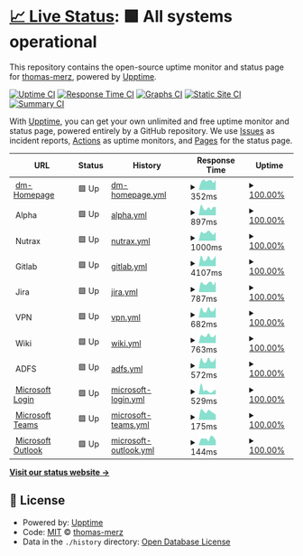 # [📈 Live Status](https://thomas-merz.github.io/upptime): <!--live status--> **🟩 All systems operational**

This repository contains the open-source uptime monitor and status page for [thomas-merz](https://thomas-merz.github.io/upptime), powered by [Upptime](https://github.com/upptime/upptime).

[![Uptime CI](https://github.com/thomas-merz.svg)](https://github.com/thomas-merz/upptime/actions?query=workflow%3A%22Uptime+CI%22)
[![Response Time CI](https://github.com/thomas-merz/upptime/workflows/Response%20Time%20CI/badge.svg)](https://github.com/thomas-merz/upptime/actions?query=workflow%3A%22Response+Time+CI%22)
[![Graphs CI](https://github.com/thomas-merz/upptime/workflows/Graphs%20CI/badge.svg)](https://github.com/thomas-merz/upptime/actions?query=workflow%3A%22Graphs+CI%22)
[![Static Site CI](https://github.com/thomas-merz/upptime/workflows/Static%20Site%20CI/badge.svg)](https://github.com/thomas-merz/upptime/actions?query=workflow%3A%22Static+Site+CI%22)
[![Summary CI](https://github.com/thomas-merz/upptime/workflows/Summary%20CI/badge.svg)](https://github.com/thomas-merz/upptime/actions?query=workflow%3A%22Summary+CI%22)

With [Upptime](https://upptime.js.org), you can get your own unlimited and free uptime monitor and status page, powered entirely by a GitHub repository. We use [Issues](https://github.com/thomas-merz/upptime/issues) as incident reports, [Actions](https://github.com/thomas-merz/upptime/actions) as uptime monitors, and [Pages](https://thomas-merz.github.io/upptime) for the status page.

<!--start: status pages-->
<!-- This summary is generated by Upptime (https://github.com/upptime/upptime) -->
<!-- Do not edit this manually, your changes will be overwritten -->
<!-- prettier-ignore -->
| URL | Status | History | Response Time | Uptime |
| --- | ------ | ------- | ------------- | ------ |
| <img alt="" src="https://upload.wikimedia.org/wikipedia/commons/thumb/5/50/Dm_Logo.svg/320px-Dm_Logo.svg.png" height="13"> [dm-Homepage](https://www.dm.de/) | 🟩 Up | [dm-homepage.yml](https://github.com/thomas-merz/upptime/commits/HEAD/history/dm-homepage.yml) | <details><summary><img alt="Response time graph" src="./graphs/dm-homepage/response-time-week.png" height="20"> 352ms</summary><br><a href="https://thomas-merz.github.io/upptime/history/dm-homepage"><img alt="Response time 364" src="https://img.shields.io/endpoint?url=https%3A%2F%2Fraw.githubusercontent.com%2Fthomas-merz%2Fupptime%2FHEAD%2Fapi%2Fdm-homepage%2Fresponse-time.json"></a><br><a href="https://thomas-merz.github.io/upptime/history/dm-homepage"><img alt="24-hour response time 390" src="https://img.shields.io/endpoint?url=https%3A%2F%2Fraw.githubusercontent.com%2Fthomas-merz%2Fupptime%2FHEAD%2Fapi%2Fdm-homepage%2Fresponse-time-day.json"></a><br><a href="https://thomas-merz.github.io/upptime/history/dm-homepage"><img alt="7-day response time 352" src="https://img.shields.io/endpoint?url=https%3A%2F%2Fraw.githubusercontent.com%2Fthomas-merz%2Fupptime%2FHEAD%2Fapi%2Fdm-homepage%2Fresponse-time-week.json"></a><br><a href="https://thomas-merz.github.io/upptime/history/dm-homepage"><img alt="30-day response time 374" src="https://img.shields.io/endpoint?url=https%3A%2F%2Fraw.githubusercontent.com%2Fthomas-merz%2Fupptime%2FHEAD%2Fapi%2Fdm-homepage%2Fresponse-time-month.json"></a><br><a href="https://thomas-merz.github.io/upptime/history/dm-homepage"><img alt="1-year response time 368" src="https://img.shields.io/endpoint?url=https%3A%2F%2Fraw.githubusercontent.com%2Fthomas-merz%2Fupptime%2FHEAD%2Fapi%2Fdm-homepage%2Fresponse-time-year.json"></a></details> | <details><summary><a href="https://thomas-merz.github.io/upptime/history/dm-homepage">100.00%</a></summary><a href="https://thomas-merz.github.io/upptime/history/dm-homepage"><img alt="All-time uptime 100.00%" src="https://img.shields.io/endpoint?url=https%3A%2F%2Fraw.githubusercontent.com%2Fthomas-merz%2Fupptime%2FHEAD%2Fapi%2Fdm-homepage%2Fuptime.json"></a><br><a href="https://thomas-merz.github.io/upptime/history/dm-homepage"><img alt="24-hour uptime 100.00%" src="https://img.shields.io/endpoint?url=https%3A%2F%2Fraw.githubusercontent.com%2Fthomas-merz%2Fupptime%2FHEAD%2Fapi%2Fdm-homepage%2Fuptime-day.json"></a><br><a href="https://thomas-merz.github.io/upptime/history/dm-homepage"><img alt="7-day uptime 100.00%" src="https://img.shields.io/endpoint?url=https%3A%2F%2Fraw.githubusercontent.com%2Fthomas-merz%2Fupptime%2FHEAD%2Fapi%2Fdm-homepage%2Fuptime-week.json"></a><br><a href="https://thomas-merz.github.io/upptime/history/dm-homepage"><img alt="30-day uptime 100.00%" src="https://img.shields.io/endpoint?url=https%3A%2F%2Fraw.githubusercontent.com%2Fthomas-merz%2Fupptime%2FHEAD%2Fapi%2Fdm-homepage%2Fuptime-month.json"></a><br><a href="https://thomas-merz.github.io/upptime/history/dm-homepage"><img alt="1-year uptime 100.00%" src="https://img.shields.io/endpoint?url=https%3A%2F%2Fraw.githubusercontent.com%2Fthomas-merz%2Fupptime%2FHEAD%2Fapi%2Fdm-homepage%2Fuptime-year.json"></a></details>
| <img alt="" src="https://icons.duckduckgo.com/ip3/null.ico" height="13"> Alpha | 🟩 Up | [alpha.yml](https://github.com/thomas-merz/upptime/commits/HEAD/history/alpha.yml) | <details><summary><img alt="Response time graph" src="./graphs/alpha/response-time-week.png" height="20"> 897ms</summary><br><a href="https://thomas-merz.github.io/upptime/history/alpha"><img alt="Response time 936" src="https://img.shields.io/endpoint?url=https%3A%2F%2Fraw.githubusercontent.com%2Fthomas-merz%2Fupptime%2FHEAD%2Fapi%2Falpha%2Fresponse-time.json"></a><br><a href="https://thomas-merz.github.io/upptime/history/alpha"><img alt="24-hour response time 1011" src="https://img.shields.io/endpoint?url=https%3A%2F%2Fraw.githubusercontent.com%2Fthomas-merz%2Fupptime%2FHEAD%2Fapi%2Falpha%2Fresponse-time-day.json"></a><br><a href="https://thomas-merz.github.io/upptime/history/alpha"><img alt="7-day response time 897" src="https://img.shields.io/endpoint?url=https%3A%2F%2Fraw.githubusercontent.com%2Fthomas-merz%2Fupptime%2FHEAD%2Fapi%2Falpha%2Fresponse-time-week.json"></a><br><a href="https://thomas-merz.github.io/upptime/history/alpha"><img alt="30-day response time 912" src="https://img.shields.io/endpoint?url=https%3A%2F%2Fraw.githubusercontent.com%2Fthomas-merz%2Fupptime%2FHEAD%2Fapi%2Falpha%2Fresponse-time-month.json"></a><br><a href="https://thomas-merz.github.io/upptime/history/alpha"><img alt="1-year response time 929" src="https://img.shields.io/endpoint?url=https%3A%2F%2Fraw.githubusercontent.com%2Fthomas-merz%2Fupptime%2FHEAD%2Fapi%2Falpha%2Fresponse-time-year.json"></a></details> | <details><summary><a href="https://thomas-merz.github.io/upptime/history/alpha">100.00%</a></summary><a href="https://thomas-merz.github.io/upptime/history/alpha"><img alt="All-time uptime 100.00%" src="https://img.shields.io/endpoint?url=https%3A%2F%2Fraw.githubusercontent.com%2Fthomas-merz%2Fupptime%2FHEAD%2Fapi%2Falpha%2Fuptime.json"></a><br><a href="https://thomas-merz.github.io/upptime/history/alpha"><img alt="24-hour uptime 100.00%" src="https://img.shields.io/endpoint?url=https%3A%2F%2Fraw.githubusercontent.com%2Fthomas-merz%2Fupptime%2FHEAD%2Fapi%2Falpha%2Fuptime-day.json"></a><br><a href="https://thomas-merz.github.io/upptime/history/alpha"><img alt="7-day uptime 100.00%" src="https://img.shields.io/endpoint?url=https%3A%2F%2Fraw.githubusercontent.com%2Fthomas-merz%2Fupptime%2FHEAD%2Fapi%2Falpha%2Fuptime-week.json"></a><br><a href="https://thomas-merz.github.io/upptime/history/alpha"><img alt="30-day uptime 100.00%" src="https://img.shields.io/endpoint?url=https%3A%2F%2Fraw.githubusercontent.com%2Fthomas-merz%2Fupptime%2FHEAD%2Fapi%2Falpha%2Fuptime-month.json"></a><br><a href="https://thomas-merz.github.io/upptime/history/alpha"><img alt="1-year uptime 100.00%" src="https://img.shields.io/endpoint?url=https%3A%2F%2Fraw.githubusercontent.com%2Fthomas-merz%2Fupptime%2FHEAD%2Fapi%2Falpha%2Fuptime-year.json"></a></details>
| <img alt="" src="https://icons.duckduckgo.com/ip3/null.ico" height="13"> Nutrax | 🟩 Up | [nutrax.yml](https://github.com/thomas-merz/upptime/commits/HEAD/history/nutrax.yml) | <details><summary><img alt="Response time graph" src="./graphs/nutrax/response-time-week.png" height="20"> 1000ms</summary><br><a href="https://thomas-merz.github.io/upptime/history/nutrax"><img alt="Response time 902" src="https://img.shields.io/endpoint?url=https%3A%2F%2Fraw.githubusercontent.com%2Fthomas-merz%2Fupptime%2FHEAD%2Fapi%2Fnutrax%2Fresponse-time.json"></a><br><a href="https://thomas-merz.github.io/upptime/history/nutrax"><img alt="24-hour response time 1071" src="https://img.shields.io/endpoint?url=https%3A%2F%2Fraw.githubusercontent.com%2Fthomas-merz%2Fupptime%2FHEAD%2Fapi%2Fnutrax%2Fresponse-time-day.json"></a><br><a href="https://thomas-merz.github.io/upptime/history/nutrax"><img alt="7-day response time 1000" src="https://img.shields.io/endpoint?url=https%3A%2F%2Fraw.githubusercontent.com%2Fthomas-merz%2Fupptime%2FHEAD%2Fapi%2Fnutrax%2Fresponse-time-week.json"></a><br><a href="https://thomas-merz.github.io/upptime/history/nutrax"><img alt="30-day response time 944" src="https://img.shields.io/endpoint?url=https%3A%2F%2Fraw.githubusercontent.com%2Fthomas-merz%2Fupptime%2FHEAD%2Fapi%2Fnutrax%2Fresponse-time-month.json"></a><br><a href="https://thomas-merz.github.io/upptime/history/nutrax"><img alt="1-year response time 929" src="https://img.shields.io/endpoint?url=https%3A%2F%2Fraw.githubusercontent.com%2Fthomas-merz%2Fupptime%2FHEAD%2Fapi%2Fnutrax%2Fresponse-time-year.json"></a></details> | <details><summary><a href="https://thomas-merz.github.io/upptime/history/nutrax">100.00%</a></summary><a href="https://thomas-merz.github.io/upptime/history/nutrax"><img alt="All-time uptime 100.00%" src="https://img.shields.io/endpoint?url=https%3A%2F%2Fraw.githubusercontent.com%2Fthomas-merz%2Fupptime%2FHEAD%2Fapi%2Fnutrax%2Fuptime.json"></a><br><a href="https://thomas-merz.github.io/upptime/history/nutrax"><img alt="24-hour uptime 100.00%" src="https://img.shields.io/endpoint?url=https%3A%2F%2Fraw.githubusercontent.com%2Fthomas-merz%2Fupptime%2FHEAD%2Fapi%2Fnutrax%2Fuptime-day.json"></a><br><a href="https://thomas-merz.github.io/upptime/history/nutrax"><img alt="7-day uptime 100.00%" src="https://img.shields.io/endpoint?url=https%3A%2F%2Fraw.githubusercontent.com%2Fthomas-merz%2Fupptime%2FHEAD%2Fapi%2Fnutrax%2Fuptime-week.json"></a><br><a href="https://thomas-merz.github.io/upptime/history/nutrax"><img alt="30-day uptime 100.00%" src="https://img.shields.io/endpoint?url=https%3A%2F%2Fraw.githubusercontent.com%2Fthomas-merz%2Fupptime%2FHEAD%2Fapi%2Fnutrax%2Fuptime-month.json"></a><br><a href="https://thomas-merz.github.io/upptime/history/nutrax"><img alt="1-year uptime 100.00%" src="https://img.shields.io/endpoint?url=https%3A%2F%2Fraw.githubusercontent.com%2Fthomas-merz%2Fupptime%2FHEAD%2Fapi%2Fnutrax%2Fuptime-year.json"></a></details>
| <img alt="" src="https://logowik.com/content/uploads/images/gitlab8368.jpg" height="13"> Gitlab | 🟩 Up | [gitlab.yml](https://github.com/thomas-merz/upptime/commits/HEAD/history/gitlab.yml) | <details><summary><img alt="Response time graph" src="./graphs/gitlab/response-time-week.png" height="20"> 4107ms</summary><br><a href="https://thomas-merz.github.io/upptime/history/gitlab"><img alt="Response time 4157" src="https://img.shields.io/endpoint?url=https%3A%2F%2Fraw.githubusercontent.com%2Fthomas-merz%2Fupptime%2FHEAD%2Fapi%2Fgitlab%2Fresponse-time.json"></a><br><a href="https://thomas-merz.github.io/upptime/history/gitlab"><img alt="24-hour response time 5444" src="https://img.shields.io/endpoint?url=https%3A%2F%2Fraw.githubusercontent.com%2Fthomas-merz%2Fupptime%2FHEAD%2Fapi%2Fgitlab%2Fresponse-time-day.json"></a><br><a href="https://thomas-merz.github.io/upptime/history/gitlab"><img alt="7-day response time 4107" src="https://img.shields.io/endpoint?url=https%3A%2F%2Fraw.githubusercontent.com%2Fthomas-merz%2Fupptime%2FHEAD%2Fapi%2Fgitlab%2Fresponse-time-week.json"></a><br><a href="https://thomas-merz.github.io/upptime/history/gitlab"><img alt="30-day response time 3539" src="https://img.shields.io/endpoint?url=https%3A%2F%2Fraw.githubusercontent.com%2Fthomas-merz%2Fupptime%2FHEAD%2Fapi%2Fgitlab%2Fresponse-time-month.json"></a><br><a href="https://thomas-merz.github.io/upptime/history/gitlab"><img alt="1-year response time 4151" src="https://img.shields.io/endpoint?url=https%3A%2F%2Fraw.githubusercontent.com%2Fthomas-merz%2Fupptime%2FHEAD%2Fapi%2Fgitlab%2Fresponse-time-year.json"></a></details> | <details><summary><a href="https://thomas-merz.github.io/upptime/history/gitlab">100.00%</a></summary><a href="https://thomas-merz.github.io/upptime/history/gitlab"><img alt="All-time uptime 99.91%" src="https://img.shields.io/endpoint?url=https%3A%2F%2Fraw.githubusercontent.com%2Fthomas-merz%2Fupptime%2FHEAD%2Fapi%2Fgitlab%2Fuptime.json"></a><br><a href="https://thomas-merz.github.io/upptime/history/gitlab"><img alt="24-hour uptime 100.00%" src="https://img.shields.io/endpoint?url=https%3A%2F%2Fraw.githubusercontent.com%2Fthomas-merz%2Fupptime%2FHEAD%2Fapi%2Fgitlab%2Fuptime-day.json"></a><br><a href="https://thomas-merz.github.io/upptime/history/gitlab"><img alt="7-day uptime 100.00%" src="https://img.shields.io/endpoint?url=https%3A%2F%2Fraw.githubusercontent.com%2Fthomas-merz%2Fupptime%2FHEAD%2Fapi%2Fgitlab%2Fuptime-week.json"></a><br><a href="https://thomas-merz.github.io/upptime/history/gitlab"><img alt="30-day uptime 99.81%" src="https://img.shields.io/endpoint?url=https%3A%2F%2Fraw.githubusercontent.com%2Fthomas-merz%2Fupptime%2FHEAD%2Fapi%2Fgitlab%2Fuptime-month.json"></a><br><a href="https://thomas-merz.github.io/upptime/history/gitlab"><img alt="1-year uptime 99.92%" src="https://img.shields.io/endpoint?url=https%3A%2F%2Fraw.githubusercontent.com%2Fthomas-merz%2Fupptime%2FHEAD%2Fapi%2Fgitlab%2Fuptime-year.json"></a></details>
| <img alt="" src="https://iconape.com/wp-content/files/ew/71098/png/jira-3.png" height="13"> Jira | 🟩 Up | [jira.yml](https://github.com/thomas-merz/upptime/commits/HEAD/history/jira.yml) | <details><summary><img alt="Response time graph" src="./graphs/jira/response-time-week.png" height="20"> 787ms</summary><br><a href="https://thomas-merz.github.io/upptime/history/jira"><img alt="Response time 733" src="https://img.shields.io/endpoint?url=https%3A%2F%2Fraw.githubusercontent.com%2Fthomas-merz%2Fupptime%2FHEAD%2Fapi%2Fjira%2Fresponse-time.json"></a><br><a href="https://thomas-merz.github.io/upptime/history/jira"><img alt="24-hour response time 936" src="https://img.shields.io/endpoint?url=https%3A%2F%2Fraw.githubusercontent.com%2Fthomas-merz%2Fupptime%2FHEAD%2Fapi%2Fjira%2Fresponse-time-day.json"></a><br><a href="https://thomas-merz.github.io/upptime/history/jira"><img alt="7-day response time 787" src="https://img.shields.io/endpoint?url=https%3A%2F%2Fraw.githubusercontent.com%2Fthomas-merz%2Fupptime%2FHEAD%2Fapi%2Fjira%2Fresponse-time-week.json"></a><br><a href="https://thomas-merz.github.io/upptime/history/jira"><img alt="30-day response time 744" src="https://img.shields.io/endpoint?url=https%3A%2F%2Fraw.githubusercontent.com%2Fthomas-merz%2Fupptime%2FHEAD%2Fapi%2Fjira%2Fresponse-time-month.json"></a><br><a href="https://thomas-merz.github.io/upptime/history/jira"><img alt="1-year response time 733" src="https://img.shields.io/endpoint?url=https%3A%2F%2Fraw.githubusercontent.com%2Fthomas-merz%2Fupptime%2FHEAD%2Fapi%2Fjira%2Fresponse-time-year.json"></a></details> | <details><summary><a href="https://thomas-merz.github.io/upptime/history/jira">100.00%</a></summary><a href="https://thomas-merz.github.io/upptime/history/jira"><img alt="All-time uptime 98.98%" src="https://img.shields.io/endpoint?url=https%3A%2F%2Fraw.githubusercontent.com%2Fthomas-merz%2Fupptime%2FHEAD%2Fapi%2Fjira%2Fuptime.json"></a><br><a href="https://thomas-merz.github.io/upptime/history/jira"><img alt="24-hour uptime 100.00%" src="https://img.shields.io/endpoint?url=https%3A%2F%2Fraw.githubusercontent.com%2Fthomas-merz%2Fupptime%2FHEAD%2Fapi%2Fjira%2Fuptime-day.json"></a><br><a href="https://thomas-merz.github.io/upptime/history/jira"><img alt="7-day uptime 100.00%" src="https://img.shields.io/endpoint?url=https%3A%2F%2Fraw.githubusercontent.com%2Fthomas-merz%2Fupptime%2FHEAD%2Fapi%2Fjira%2Fuptime-week.json"></a><br><a href="https://thomas-merz.github.io/upptime/history/jira"><img alt="30-day uptime 99.97%" src="https://img.shields.io/endpoint?url=https%3A%2F%2Fraw.githubusercontent.com%2Fthomas-merz%2Fupptime%2FHEAD%2Fapi%2Fjira%2Fuptime-month.json"></a><br><a href="https://thomas-merz.github.io/upptime/history/jira"><img alt="1-year uptime 99.97%" src="https://img.shields.io/endpoint?url=https%3A%2F%2Fraw.githubusercontent.com%2Fthomas-merz%2Fupptime%2FHEAD%2Fapi%2Fjira%2Fuptime-year.json"></a></details>
| <img alt="" src="https://cdn.imgbin.com/13/0/14/imgbin-cisco-anyconnect-vpn-client-computer-icons-cisco-systems-portable-network-graphics-virtual-private-network-cisco-anyconnect-vpn-icon-KAr0B2nUVEF34rRa14QbNqfXn.jpg" height="13"> VPN | 🟩 Up | [vpn.yml](https://github.com/thomas-merz/upptime/commits/HEAD/history/vpn.yml) | <details><summary><img alt="Response time graph" src="./graphs/vpn/response-time-week.png" height="20"> 682ms</summary><br><a href="https://thomas-merz.github.io/upptime/history/vpn"><img alt="Response time 628" src="https://img.shields.io/endpoint?url=https%3A%2F%2Fraw.githubusercontent.com%2Fthomas-merz%2Fupptime%2FHEAD%2Fapi%2Fvpn%2Fresponse-time.json"></a><br><a href="https://thomas-merz.github.io/upptime/history/vpn"><img alt="24-hour response time 929" src="https://img.shields.io/endpoint?url=https%3A%2F%2Fraw.githubusercontent.com%2Fthomas-merz%2Fupptime%2FHEAD%2Fapi%2Fvpn%2Fresponse-time-day.json"></a><br><a href="https://thomas-merz.github.io/upptime/history/vpn"><img alt="7-day response time 682" src="https://img.shields.io/endpoint?url=https%3A%2F%2Fraw.githubusercontent.com%2Fthomas-merz%2Fupptime%2FHEAD%2Fapi%2Fvpn%2Fresponse-time-week.json"></a><br><a href="https://thomas-merz.github.io/upptime/history/vpn"><img alt="30-day response time 627" src="https://img.shields.io/endpoint?url=https%3A%2F%2Fraw.githubusercontent.com%2Fthomas-merz%2Fupptime%2FHEAD%2Fapi%2Fvpn%2Fresponse-time-month.json"></a><br><a href="https://thomas-merz.github.io/upptime/history/vpn"><img alt="1-year response time 628" src="https://img.shields.io/endpoint?url=https%3A%2F%2Fraw.githubusercontent.com%2Fthomas-merz%2Fupptime%2FHEAD%2Fapi%2Fvpn%2Fresponse-time-year.json"></a></details> | <details><summary><a href="https://thomas-merz.github.io/upptime/history/vpn">100.00%</a></summary><a href="https://thomas-merz.github.io/upptime/history/vpn"><img alt="All-time uptime 99.98%" src="https://img.shields.io/endpoint?url=https%3A%2F%2Fraw.githubusercontent.com%2Fthomas-merz%2Fupptime%2FHEAD%2Fapi%2Fvpn%2Fuptime.json"></a><br><a href="https://thomas-merz.github.io/upptime/history/vpn"><img alt="24-hour uptime 100.00%" src="https://img.shields.io/endpoint?url=https%3A%2F%2Fraw.githubusercontent.com%2Fthomas-merz%2Fupptime%2FHEAD%2Fapi%2Fvpn%2Fuptime-day.json"></a><br><a href="https://thomas-merz.github.io/upptime/history/vpn"><img alt="7-day uptime 100.00%" src="https://img.shields.io/endpoint?url=https%3A%2F%2Fraw.githubusercontent.com%2Fthomas-merz%2Fupptime%2FHEAD%2Fapi%2Fvpn%2Fuptime-week.json"></a><br><a href="https://thomas-merz.github.io/upptime/history/vpn"><img alt="30-day uptime 100.00%" src="https://img.shields.io/endpoint?url=https%3A%2F%2Fraw.githubusercontent.com%2Fthomas-merz%2Fupptime%2FHEAD%2Fapi%2Fvpn%2Fuptime-month.json"></a><br><a href="https://thomas-merz.github.io/upptime/history/vpn"><img alt="1-year uptime 99.98%" src="https://img.shields.io/endpoint?url=https%3A%2F%2Fraw.githubusercontent.com%2Fthomas-merz%2Fupptime%2FHEAD%2Fapi%2Fvpn%2Fuptime-year.json"></a></details>
| <img alt="" src="https://img.icons8.com/color/452/atlassian-confluence.png" height="13"> Wiki | 🟩 Up | [wiki.yml](https://github.com/thomas-merz/upptime/commits/HEAD/history/wiki.yml) | <details><summary><img alt="Response time graph" src="./graphs/wiki/response-time-week.png" height="20"> 763ms</summary><br><a href="https://thomas-merz.github.io/upptime/history/wiki"><img alt="Response time 754" src="https://img.shields.io/endpoint?url=https%3A%2F%2Fraw.githubusercontent.com%2Fthomas-merz%2Fupptime%2FHEAD%2Fapi%2Fwiki%2Fresponse-time.json"></a><br><a href="https://thomas-merz.github.io/upptime/history/wiki"><img alt="24-hour response time 893" src="https://img.shields.io/endpoint?url=https%3A%2F%2Fraw.githubusercontent.com%2Fthomas-merz%2Fupptime%2FHEAD%2Fapi%2Fwiki%2Fresponse-time-day.json"></a><br><a href="https://thomas-merz.github.io/upptime/history/wiki"><img alt="7-day response time 763" src="https://img.shields.io/endpoint?url=https%3A%2F%2Fraw.githubusercontent.com%2Fthomas-merz%2Fupptime%2FHEAD%2Fapi%2Fwiki%2Fresponse-time-week.json"></a><br><a href="https://thomas-merz.github.io/upptime/history/wiki"><img alt="30-day response time 738" src="https://img.shields.io/endpoint?url=https%3A%2F%2Fraw.githubusercontent.com%2Fthomas-merz%2Fupptime%2FHEAD%2Fapi%2Fwiki%2Fresponse-time-month.json"></a><br><a href="https://thomas-merz.github.io/upptime/history/wiki"><img alt="1-year response time 777" src="https://img.shields.io/endpoint?url=https%3A%2F%2Fraw.githubusercontent.com%2Fthomas-merz%2Fupptime%2FHEAD%2Fapi%2Fwiki%2Fresponse-time-year.json"></a></details> | <details><summary><a href="https://thomas-merz.github.io/upptime/history/wiki">100.00%</a></summary><a href="https://thomas-merz.github.io/upptime/history/wiki"><img alt="All-time uptime 100.00%" src="https://img.shields.io/endpoint?url=https%3A%2F%2Fraw.githubusercontent.com%2Fthomas-merz%2Fupptime%2FHEAD%2Fapi%2Fwiki%2Fuptime.json"></a><br><a href="https://thomas-merz.github.io/upptime/history/wiki"><img alt="24-hour uptime 100.00%" src="https://img.shields.io/endpoint?url=https%3A%2F%2Fraw.githubusercontent.com%2Fthomas-merz%2Fupptime%2FHEAD%2Fapi%2Fwiki%2Fuptime-day.json"></a><br><a href="https://thomas-merz.github.io/upptime/history/wiki"><img alt="7-day uptime 100.00%" src="https://img.shields.io/endpoint?url=https%3A%2F%2Fraw.githubusercontent.com%2Fthomas-merz%2Fupptime%2FHEAD%2Fapi%2Fwiki%2Fuptime-week.json"></a><br><a href="https://thomas-merz.github.io/upptime/history/wiki"><img alt="30-day uptime 100.00%" src="https://img.shields.io/endpoint?url=https%3A%2F%2Fraw.githubusercontent.com%2Fthomas-merz%2Fupptime%2FHEAD%2Fapi%2Fwiki%2Fuptime-month.json"></a><br><a href="https://thomas-merz.github.io/upptime/history/wiki"><img alt="1-year uptime 100.00%" src="https://img.shields.io/endpoint?url=https%3A%2F%2Fraw.githubusercontent.com%2Fthomas-merz%2Fupptime%2FHEAD%2Fapi%2Fwiki%2Fuptime-year.json"></a></details>
| <img alt="" src="https://cdn2.iconfinder.com/data/icons/metro-uinvert-dock/256/Microsoft.png" height="13"> ADFS | 🟩 Up | [adfs.yml](https://github.com/thomas-merz/upptime/commits/HEAD/history/adfs.yml) | <details><summary><img alt="Response time graph" src="./graphs/adfs/response-time-week.png" height="20"> 572ms</summary><br><a href="https://thomas-merz.github.io/upptime/history/adfs"><img alt="Response time 211" src="https://img.shields.io/endpoint?url=https%3A%2F%2Fraw.githubusercontent.com%2Fthomas-merz%2Fupptime%2FHEAD%2Fapi%2Fadfs%2Fresponse-time.json"></a><br><a href="https://thomas-merz.github.io/upptime/history/adfs"><img alt="24-hour response time 748" src="https://img.shields.io/endpoint?url=https%3A%2F%2Fraw.githubusercontent.com%2Fthomas-merz%2Fupptime%2FHEAD%2Fapi%2Fadfs%2Fresponse-time-day.json"></a><br><a href="https://thomas-merz.github.io/upptime/history/adfs"><img alt="7-day response time 572" src="https://img.shields.io/endpoint?url=https%3A%2F%2Fraw.githubusercontent.com%2Fthomas-merz%2Fupptime%2FHEAD%2Fapi%2Fadfs%2Fresponse-time-week.json"></a><br><a href="https://thomas-merz.github.io/upptime/history/adfs"><img alt="30-day response time 526" src="https://img.shields.io/endpoint?url=https%3A%2F%2Fraw.githubusercontent.com%2Fthomas-merz%2Fupptime%2FHEAD%2Fapi%2Fadfs%2Fresponse-time-month.json"></a><br><a href="https://thomas-merz.github.io/upptime/history/adfs"><img alt="1-year response time 211" src="https://img.shields.io/endpoint?url=https%3A%2F%2Fraw.githubusercontent.com%2Fthomas-merz%2Fupptime%2FHEAD%2Fapi%2Fadfs%2Fresponse-time-year.json"></a></details> | <details><summary><a href="https://thomas-merz.github.io/upptime/history/adfs">100.00%</a></summary><a href="https://thomas-merz.github.io/upptime/history/adfs"><img alt="All-time uptime 100.00%" src="https://img.shields.io/endpoint?url=https%3A%2F%2Fraw.githubusercontent.com%2Fthomas-merz%2Fupptime%2FHEAD%2Fapi%2Fadfs%2Fuptime.json"></a><br><a href="https://thomas-merz.github.io/upptime/history/adfs"><img alt="24-hour uptime 100.00%" src="https://img.shields.io/endpoint?url=https%3A%2F%2Fraw.githubusercontent.com%2Fthomas-merz%2Fupptime%2FHEAD%2Fapi%2Fadfs%2Fuptime-day.json"></a><br><a href="https://thomas-merz.github.io/upptime/history/adfs"><img alt="7-day uptime 100.00%" src="https://img.shields.io/endpoint?url=https%3A%2F%2Fraw.githubusercontent.com%2Fthomas-merz%2Fupptime%2FHEAD%2Fapi%2Fadfs%2Fuptime-week.json"></a><br><a href="https://thomas-merz.github.io/upptime/history/adfs"><img alt="30-day uptime 100.00%" src="https://img.shields.io/endpoint?url=https%3A%2F%2Fraw.githubusercontent.com%2Fthomas-merz%2Fupptime%2FHEAD%2Fapi%2Fadfs%2Fuptime-month.json"></a><br><a href="https://thomas-merz.github.io/upptime/history/adfs"><img alt="1-year uptime 100.00%" src="https://img.shields.io/endpoint?url=https%3A%2F%2Fraw.githubusercontent.com%2Fthomas-merz%2Fupptime%2FHEAD%2Fapi%2Fadfs%2Fuptime-year.json"></a></details>
| <img alt="" src="https://cdn2.iconfinder.com/data/icons/metro-uinvert-dock/256/Microsoft.png" height="13"> [Microsoft Login](login.microsoft.com) | 🟩 Up | [microsoft-login.yml](https://github.com/thomas-merz/upptime/commits/HEAD/history/microsoft-login.yml) | <details><summary><img alt="Response time graph" src="./graphs/microsoft-login/response-time-week.png" height="20"> 529ms</summary><br><a href="https://thomas-merz.github.io/upptime/history/microsoft-login"><img alt="Response time 278" src="https://img.shields.io/endpoint?url=https%3A%2F%2Fraw.githubusercontent.com%2Fthomas-merz%2Fupptime%2FHEAD%2Fapi%2Fmicrosoft-login%2Fresponse-time.json"></a><br><a href="https://thomas-merz.github.io/upptime/history/microsoft-login"><img alt="24-hour response time 585" src="https://img.shields.io/endpoint?url=https%3A%2F%2Fraw.githubusercontent.com%2Fthomas-merz%2Fupptime%2FHEAD%2Fapi%2Fmicrosoft-login%2Fresponse-time-day.json"></a><br><a href="https://thomas-merz.github.io/upptime/history/microsoft-login"><img alt="7-day response time 529" src="https://img.shields.io/endpoint?url=https%3A%2F%2Fraw.githubusercontent.com%2Fthomas-merz%2Fupptime%2FHEAD%2Fapi%2Fmicrosoft-login%2Fresponse-time-week.json"></a><br><a href="https://thomas-merz.github.io/upptime/history/microsoft-login"><img alt="30-day response time 476" src="https://img.shields.io/endpoint?url=https%3A%2F%2Fraw.githubusercontent.com%2Fthomas-merz%2Fupptime%2FHEAD%2Fapi%2Fmicrosoft-login%2Fresponse-time-month.json"></a><br><a href="https://thomas-merz.github.io/upptime/history/microsoft-login"><img alt="1-year response time 278" src="https://img.shields.io/endpoint?url=https%3A%2F%2Fraw.githubusercontent.com%2Fthomas-merz%2Fupptime%2FHEAD%2Fapi%2Fmicrosoft-login%2Fresponse-time-year.json"></a></details> | <details><summary><a href="https://thomas-merz.github.io/upptime/history/microsoft-login">100.00%</a></summary><a href="https://thomas-merz.github.io/upptime/history/microsoft-login"><img alt="All-time uptime 100.00%" src="https://img.shields.io/endpoint?url=https%3A%2F%2Fraw.githubusercontent.com%2Fthomas-merz%2Fupptime%2FHEAD%2Fapi%2Fmicrosoft-login%2Fuptime.json"></a><br><a href="https://thomas-merz.github.io/upptime/history/microsoft-login"><img alt="24-hour uptime 100.00%" src="https://img.shields.io/endpoint?url=https%3A%2F%2Fraw.githubusercontent.com%2Fthomas-merz%2Fupptime%2FHEAD%2Fapi%2Fmicrosoft-login%2Fuptime-day.json"></a><br><a href="https://thomas-merz.github.io/upptime/history/microsoft-login"><img alt="7-day uptime 100.00%" src="https://img.shields.io/endpoint?url=https%3A%2F%2Fraw.githubusercontent.com%2Fthomas-merz%2Fupptime%2FHEAD%2Fapi%2Fmicrosoft-login%2Fuptime-week.json"></a><br><a href="https://thomas-merz.github.io/upptime/history/microsoft-login"><img alt="30-day uptime 100.00%" src="https://img.shields.io/endpoint?url=https%3A%2F%2Fraw.githubusercontent.com%2Fthomas-merz%2Fupptime%2FHEAD%2Fapi%2Fmicrosoft-login%2Fuptime-month.json"></a><br><a href="https://thomas-merz.github.io/upptime/history/microsoft-login"><img alt="1-year uptime 100.00%" src="https://img.shields.io/endpoint?url=https%3A%2F%2Fraw.githubusercontent.com%2Fthomas-merz%2Fupptime%2FHEAD%2Fapi%2Fmicrosoft-login%2Fuptime-year.json"></a></details>
| <img alt="" src="https://icons.duckduckgo.com/ip3/teams.microsoft.com.ico" height="13"> [Microsoft Teams](https://teams.microsoft.com) | 🟩 Up | [microsoft-teams.yml](https://github.com/thomas-merz/upptime/commits/HEAD/history/microsoft-teams.yml) | <details><summary><img alt="Response time graph" src="./graphs/microsoft-teams/response-time-week.png" height="20"> 175ms</summary><br><a href="https://thomas-merz.github.io/upptime/history/microsoft-teams"><img alt="Response time 206" src="https://img.shields.io/endpoint?url=https%3A%2F%2Fraw.githubusercontent.com%2Fthomas-merz%2Fupptime%2FHEAD%2Fapi%2Fmicrosoft-teams%2Fresponse-time.json"></a><br><a href="https://thomas-merz.github.io/upptime/history/microsoft-teams"><img alt="24-hour response time 107" src="https://img.shields.io/endpoint?url=https%3A%2F%2Fraw.githubusercontent.com%2Fthomas-merz%2Fupptime%2FHEAD%2Fapi%2Fmicrosoft-teams%2Fresponse-time-day.json"></a><br><a href="https://thomas-merz.github.io/upptime/history/microsoft-teams"><img alt="7-day response time 175" src="https://img.shields.io/endpoint?url=https%3A%2F%2Fraw.githubusercontent.com%2Fthomas-merz%2Fupptime%2FHEAD%2Fapi%2Fmicrosoft-teams%2Fresponse-time-week.json"></a><br><a href="https://thomas-merz.github.io/upptime/history/microsoft-teams"><img alt="30-day response time 191" src="https://img.shields.io/endpoint?url=https%3A%2F%2Fraw.githubusercontent.com%2Fthomas-merz%2Fupptime%2FHEAD%2Fapi%2Fmicrosoft-teams%2Fresponse-time-month.json"></a><br><a href="https://thomas-merz.github.io/upptime/history/microsoft-teams"><img alt="1-year response time 206" src="https://img.shields.io/endpoint?url=https%3A%2F%2Fraw.githubusercontent.com%2Fthomas-merz%2Fupptime%2FHEAD%2Fapi%2Fmicrosoft-teams%2Fresponse-time-year.json"></a></details> | <details><summary><a href="https://thomas-merz.github.io/upptime/history/microsoft-teams">100.00%</a></summary><a href="https://thomas-merz.github.io/upptime/history/microsoft-teams"><img alt="All-time uptime 100.00%" src="https://img.shields.io/endpoint?url=https%3A%2F%2Fraw.githubusercontent.com%2Fthomas-merz%2Fupptime%2FHEAD%2Fapi%2Fmicrosoft-teams%2Fuptime.json"></a><br><a href="https://thomas-merz.github.io/upptime/history/microsoft-teams"><img alt="24-hour uptime 100.00%" src="https://img.shields.io/endpoint?url=https%3A%2F%2Fraw.githubusercontent.com%2Fthomas-merz%2Fupptime%2FHEAD%2Fapi%2Fmicrosoft-teams%2Fuptime-day.json"></a><br><a href="https://thomas-merz.github.io/upptime/history/microsoft-teams"><img alt="7-day uptime 100.00%" src="https://img.shields.io/endpoint?url=https%3A%2F%2Fraw.githubusercontent.com%2Fthomas-merz%2Fupptime%2FHEAD%2Fapi%2Fmicrosoft-teams%2Fuptime-week.json"></a><br><a href="https://thomas-merz.github.io/upptime/history/microsoft-teams"><img alt="30-day uptime 100.00%" src="https://img.shields.io/endpoint?url=https%3A%2F%2Fraw.githubusercontent.com%2Fthomas-merz%2Fupptime%2FHEAD%2Fapi%2Fmicrosoft-teams%2Fuptime-month.json"></a><br><a href="https://thomas-merz.github.io/upptime/history/microsoft-teams"><img alt="1-year uptime 100.00%" src="https://img.shields.io/endpoint?url=https%3A%2F%2Fraw.githubusercontent.com%2Fthomas-merz%2Fupptime%2FHEAD%2Fapi%2Fmicrosoft-teams%2Fuptime-year.json"></a></details>
| <img alt="" src="https://icons.duckduckgo.com/ip3/outlook.office.com.ico" height="13"> [Microsoft Outlook](https://outlook.office.com) | 🟩 Up | [microsoft-outlook.yml](https://github.com/thomas-merz/upptime/commits/HEAD/history/microsoft-outlook.yml) | <details><summary><img alt="Response time graph" src="./graphs/microsoft-outlook/response-time-week.png" height="20"> 144ms</summary><br><a href="https://thomas-merz.github.io/upptime/history/microsoft-outlook"><img alt="Response time 207" src="https://img.shields.io/endpoint?url=https%3A%2F%2Fraw.githubusercontent.com%2Fthomas-merz%2Fupptime%2FHEAD%2Fapi%2Fmicrosoft-outlook%2Fresponse-time.json"></a><br><a href="https://thomas-merz.github.io/upptime/history/microsoft-outlook"><img alt="24-hour response time 100" src="https://img.shields.io/endpoint?url=https%3A%2F%2Fraw.githubusercontent.com%2Fthomas-merz%2Fupptime%2FHEAD%2Fapi%2Fmicrosoft-outlook%2Fresponse-time-day.json"></a><br><a href="https://thomas-merz.github.io/upptime/history/microsoft-outlook"><img alt="7-day response time 144" src="https://img.shields.io/endpoint?url=https%3A%2F%2Fraw.githubusercontent.com%2Fthomas-merz%2Fupptime%2FHEAD%2Fapi%2Fmicrosoft-outlook%2Fresponse-time-week.json"></a><br><a href="https://thomas-merz.github.io/upptime/history/microsoft-outlook"><img alt="30-day response time 211" src="https://img.shields.io/endpoint?url=https%3A%2F%2Fraw.githubusercontent.com%2Fthomas-merz%2Fupptime%2FHEAD%2Fapi%2Fmicrosoft-outlook%2Fresponse-time-month.json"></a><br><a href="https://thomas-merz.github.io/upptime/history/microsoft-outlook"><img alt="1-year response time 207" src="https://img.shields.io/endpoint?url=https%3A%2F%2Fraw.githubusercontent.com%2Fthomas-merz%2Fupptime%2FHEAD%2Fapi%2Fmicrosoft-outlook%2Fresponse-time-year.json"></a></details> | <details><summary><a href="https://thomas-merz.github.io/upptime/history/microsoft-outlook">100.00%</a></summary><a href="https://thomas-merz.github.io/upptime/history/microsoft-outlook"><img alt="All-time uptime 99.92%" src="https://img.shields.io/endpoint?url=https%3A%2F%2Fraw.githubusercontent.com%2Fthomas-merz%2Fupptime%2FHEAD%2Fapi%2Fmicrosoft-outlook%2Fuptime.json"></a><br><a href="https://thomas-merz.github.io/upptime/history/microsoft-outlook"><img alt="24-hour uptime 100.00%" src="https://img.shields.io/endpoint?url=https%3A%2F%2Fraw.githubusercontent.com%2Fthomas-merz%2Fupptime%2FHEAD%2Fapi%2Fmicrosoft-outlook%2Fuptime-day.json"></a><br><a href="https://thomas-merz.github.io/upptime/history/microsoft-outlook"><img alt="7-day uptime 100.00%" src="https://img.shields.io/endpoint?url=https%3A%2F%2Fraw.githubusercontent.com%2Fthomas-merz%2Fupptime%2FHEAD%2Fapi%2Fmicrosoft-outlook%2Fuptime-week.json"></a><br><a href="https://thomas-merz.github.io/upptime/history/microsoft-outlook"><img alt="30-day uptime 100.00%" src="https://img.shields.io/endpoint?url=https%3A%2F%2Fraw.githubusercontent.com%2Fthomas-merz%2Fupptime%2FHEAD%2Fapi%2Fmicrosoft-outlook%2Fuptime-month.json"></a><br><a href="https://thomas-merz.github.io/upptime/history/microsoft-outlook"><img alt="1-year uptime 99.92%" src="https://img.shields.io/endpoint?url=https%3A%2F%2Fraw.githubusercontent.com%2Fthomas-merz%2Fupptime%2FHEAD%2Fapi%2Fmicrosoft-outlook%2Fuptime-year.json"></a></details>

<!--end: status pages-->

[**Visit our status website →**](https://thomas-merz.github.io/upptime)

## 📄 License

- Powered by: [Upptime](https://github.com/upptime/upptime)
- Code: [MIT](./LICENSE) © [thomas-merz](https://thomas-merz.github.io/upptime)
- Data in the `./history` directory: [Open Database License](https://opendatacommons.org/licenses/odbl/1-0/)
